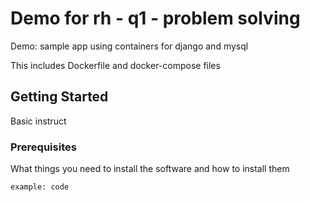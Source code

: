 # Demo for rh - q1 - problem solving

Demo: sample app using containers for django and mysql

This includes Dockerfile and docker-compose files

## Getting Started

Basic instruct

### Prerequisites

What things you need to install the software and how to install them

```
example: code
```
